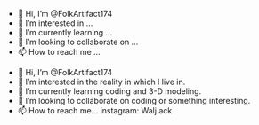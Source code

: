 - 👋 Hi, I’m @FolkArtifact174
- 👀 I’m interested in ...
- 🌱 I’m currently learning ...
- 💞️ I’m looking to collaborate on ...
- 📫 How to reach me ...

<!---
FolkArtifact174/FolkArtifact174 is a ✨ special ✨ repository because its `README.md` (this file) appears on your GitHub profile.
You can click the Preview link to take a look at your changes.
--->
- 👋 Hi, I’m @FolkArtifact174
- 👀 I’m interested in the reality in which I live in.
- 🌱 I’m currently learning coding and 3-D modeling.
- 💞️ I’m looking to collaborate on coding or something interesting.
- 📫 How to reach me... instagram: Walj.ack
